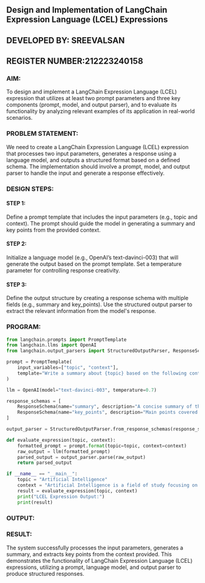 ## Design and Implementation of LangChain Expression Language (LCEL) Expressions

## DEVELOPED BY: SREEVALSAN 
## REGISTER NUMBER:212223240158

### AIM:
To design and implement a LangChain Expression Language (LCEL) expression that utilizes at least two prompt parameters and three key components (prompt, model, and output parser), and to evaluate its functionality by analyzing relevant examples of its application in real-world scenarios.

### PROBLEM STATEMENT:
We need to create a LangChain Expression Language (LCEL) expression that processes two input parameters, generates a response using a language model, and outputs a structured format based on a defined schema. The implementation should involve a prompt, model, and output parser to handle the input and generate a response effectively.


### DESIGN STEPS:

#### STEP 1:
Define a prompt template that includes the input parameters (e.g., topic and context). The prompt should guide the model in generating a summary and key points from the provided context.

#### STEP 2:
Initialize a language model (e.g., OpenAI’s text-davinci-003) that will generate the output based on the prompt template. Set a temperature parameter for controlling response creativity.

#### STEP 3:
Define the output structure by creating a response schema with multiple fields (e.g., summary and key_points). Use the structured output parser to extract the relevant information from the model's response.

### PROGRAM:
```py
from langchain.prompts import PromptTemplate
from langchain.llms import OpenAI
from langchain.output_parsers import StructuredOutputParser, ResponseSchema

prompt = PromptTemplate(
    input_variables=["topic", "context"],
    template="Write a summary about {topic} based on the following context: {context}"
)

llm = OpenAI(model="text-davinci-003", temperature=0.7)

response_schemas = [
    ResponseSchema(name="summary", description="A concise summary of the topic"),
    ResponseSchema(name="key_points", description="Main points covered in the summary")
]

output_parser = StructuredOutputParser.from_response_schemas(response_schemas)

def evaluate_expression(topic, context):
    formatted_prompt = prompt.format(topic=topic, context=context)
    raw_output = llm(formatted_prompt)
    parsed_output = output_parser.parse(raw_output)
    return parsed_output

if __name__ == "__main__":
    topic = "Artificial Intelligence"
    context = "Artificial Intelligence is a field of study focusing on creating machines capable of mimicking human intelligence. It includes machine learning, robotics, and natural language processing."
    result = evaluate_expression(topic, context)
    print("LCEL Expression Output:")
    print(result)
```

### OUTPUT:

### RESULT:
The system successfully processes the input parameters, generates a summary, and extracts key points from the context provided. This demonstrates the functionality of LangChain Expression Language (LCEL) expressions, utilizing a prompt, language model, and output parser to produce structured responses.
